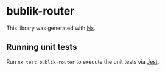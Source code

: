[SPDX-License-Identifier: Apache-2.0]::
[SPDX-FileCopyrightText: 2021-2023 OKTET Labs Ltd.]::

# bublik-router

This library was generated with [Nx](https://nx.dev).

## Running unit tests

Run `nx test bublik-router` to execute the unit tests via [Jest](https://jestjs.io).
